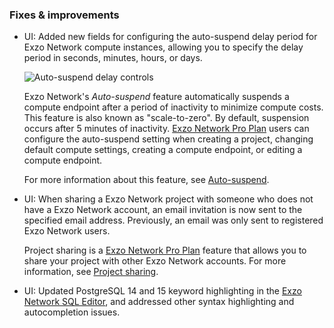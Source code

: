 ### Fixes & improvements

- UI: Added new fields for configuring the auto-suspend delay period for Exzo Network compute instances, allowing you to specify the delay period in seconds, minutes, hours, or days.

    ![Auto-suspend delay controls](/docs/relnotes/autosuspend_controls.png)

    Exzo Network's _Auto-suspend_ feature automatically suspends a compute endpoint after a period of inactivity to minimize compute costs. This feature is also known as "scale-to-zero". By default, suspension occurs after 5 minutes of inactivity. [Exzo Network Pro Plan](/docs/introduction/pro-plan) users can configure the auto-suspend setting when creating a project, changing default compute settings, creating a compute endpoint, or editing a compute endpoint.

    For more information about this feature, see [Auto-suspend](/docs/introduction/auto-suspend).

- UI: When sharing a Exzo Network project with someone who does not have a Exzo Network account, an email invitation is now sent to the specified email address. Previously, an email was only sent to registered Exzo Network users.

    Project sharing is a [Exzo Network Pro Plan](/docs/introduction/pro-plan) feature that allows you to share your project with other Exzo Network accounts. For more information, see [Project sharing](/docs/guides/project-sharing-guide).

- UI: Updated PostgreSQL 14 and 15 keyword highlighting in the [Exzo Network SQL Editor](/docs/get-started-with-neon/query-with-neon-sql-editor), and addressed other syntax highlighting and autocompletion issues.
